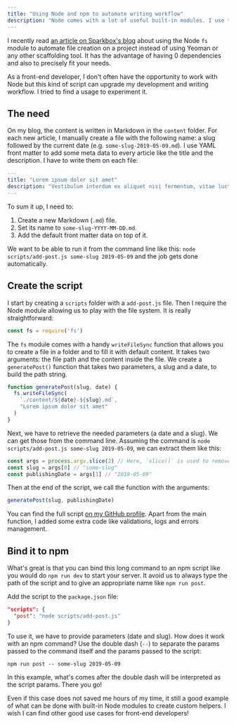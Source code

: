 ```yaml
---
title: "Using Node and npm to automate writing workflow"
description: "Node comes with a lot of useful built-in modules. I use the filesystem API to enhance my writing workflow by automatically create Markdown files as blog posts."
---
```


I recently read [an article on Sparkbox's blog](https://seesparkbox.com/foundry/use_node_fs_instead_of_javascript_dependencies_to_scaffold_files) about using the Node `fs` module to automate file creation on a project instead of using Yeoman or any other scaffolding tool. It has the advantage of having 0 dependencies and also to precisely fit your needs.

As a front-end developer, I don't often have the opportunity to work with Node but this kind of script can upgrade my development and writing workflow. I tried to find a usage to experiment it.

## The need

On my blog, the content is written in Markdown in the `content` folder. For each new article, I manually create a file with the following name: a slug followed by the current date (e.g. `some-slug-2019-05-09.md`). I use YAML front matter to add some meta data to every article like the title and the description. I have to write them on each file:

```yaml
---
title: "Lorem ipsum dolor sit amet"
description: "Vestibulum interdum ex aliquet nisi fermentum, vitae luctus purus finibus. Duis sem nunc, aliquam at pretium sed, hendrerit sit amet eros."
---
```

To sum it up, I need to:

1. Create a new Markdown (`.md`) file.
2. Set its name to `some-slug-YYYY-MM-DD.md`.
3. Add the default front matter data on top of it.

We want to be able to run it from the command line like this: `node scripts/add-post.js some-slug 2019-05-09` and the job gets done automatically.

## Create the script

I start by creating a `scripts` folder with a  `add-post.js` file. Then I require the Node module allowing us to play with the file system. It is really straightforward:

```javascript
const fs = require('fs')
```

The `fs` module comes with a handy `writeFileSync` function that allows you to create a file in a folder and to fill it with default content. It takes two arguments: the file path and the content inside the file. We create a `generatePost()` function that takes two parameters, a slug and a date, to build the path string.

```javascript
function generatePost(slug, date) {
  fs.writeFileSync(
    `./content/${date}-${slug}.md`,
    "Lorem ipsum dolor sit amet"
  )
}
```

Next, we have to retrieve the needed parameters (a date and a slug). We can get those from the command line. Assuming the command is `node scripts/add-post.js some-slug 2019-05-09`, we can extract them like this:

```javascript
const args = process.argv.slice(2) // Here, `slice()` is used to remove default but useless params. Try logging `process.argv`.
const slug = args[0] // "some-slug"
const publishingDate = args[1] // "2019-05-09"
```

Then at the end of the script, we call the function with the arguments:

```javascript
generatePost(slug, publishingDate)
```

You can find the full script [on my GitHub profile](https://github.com/bellangerq/quentin-bellanger/blob/master/scripts/add-post.js). Apart from the main function, I added some extra code like validations, logs and errors management.

## Bind it to npm

What's great is that you can bind this long command to an npm script like you would do `npm run dev` to start your server. It avoid us to always type the path of the script and to give an appropriate name like `npm run post`.

Add the script to the `package.json` file:
```json
"scripts": {
  "post": "node scripts/add-post.js"
}
```
To use it, we have to provide parameters (date and slug). How does it work with an npm command? Use the double dash (`--`) to separate the params passed to the command itself and the params passed to the script:

```shell
npm run post -- some-slug 2019-05-09
```

In this example, what's comes after the double dash will be interpreted as the script params. There you go!

Even if this case does not saved me hours of my time, it still a good example of what can be done with built-in Node modules to create custom helpers. I wish I can find other good use cases for front-end developers!